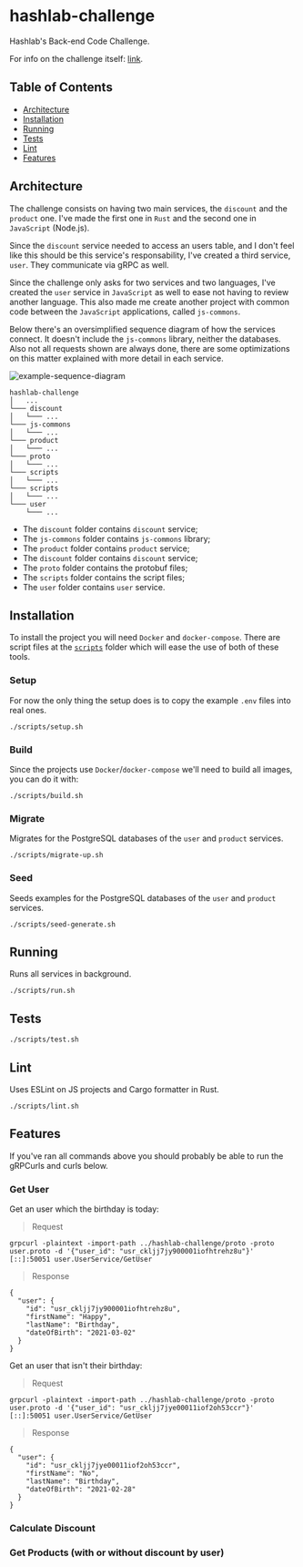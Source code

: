 # hashlab-challenge

Hashlab's Back-end Code Challenge.

For info on the challenge itself: [link](https://github.com/hashlab/hiring/blob/master/challenges/pt-br/back-challenge.md).

## Table of Contents

- [Architecture](#architecture)
- [Installation](#installation)
- [Running](#running)
- [Tests](#tests)
- [Lint](#lint)
- [Features](#features)

## Architecture

The challenge consists on having two main services, the `discount` and the `product` one. I've made the first one in `Rust` and the second one in `JavaScript` (Node.js).

Since the `discount` service needed to access an users table, and I don't feel like this should be this service's responsability, I've created a third service, `user`. They communicate via gRPC as well.

Since the challenge only asks for two services and two languages, I've created the `user` service in `JavaScript` as well to ease not having to review another language. This also made me create another project with common code between the `JavaScript` applications, called `js-commons`.

Below there's an oversimplified sequence diagram of how the services connect. It doesn't include the `js-commons` library, neither the databases. Also not all requests shown are always done, there are some optimizations on this matter explained with more detail in each service.

![example-sequence-diagram](https://user-images.githubusercontent.com/15306309/109600913-c297af00-7afc-11eb-8538-dcb52905f00f.png)

<!--- mermaid.js diagram: --->
<!--- obs: some slashes were put to escape the Github Markdown comments--->

<!--- sequenceDiagram --->
<!---     client->>+product: GET /product --->
<!---     product->>+discount: rpc GetDiscount --->
<!---     discount->>-user: rpc GetUser --->
<!---     user--\>>+discount: user --->
<!---     discount--\>>+product: percentage --->
<!---     product--\>>-client: products w/ discount --->

```
hashlab-challenge
│   ...
└─── discount
│   └─── ...
└─── js-commons
│   └─── ...
└─── product
│   └─── ...
└─── proto
│   └─── ...
└─── scripts
│   └─── ...
└─── scripts
│   └─── ...
└─── user
    └─── ...
```

- The `discount` folder contains `discount` service;
- The `js-commons` folder contains `js-commons` library;
- The `product` folder contains `product` service;
- The `discount` folder contains `discount` service;
- The `proto` folder contains the protobuf files;
- The `scripts` folder contains the script files;
- The `user` folder contains `user` service.

## Installation

To install the project you will need `Docker` and `docker-compose`. There are script files at the [`scripts`](https://github.com/otaviopace/hashlab-challenge/blob/master/scripts) folder which will ease the use of both of these tools.

### Setup

For now the only thing the setup does is to copy the example `.env` files into real ones.

```shell
./scripts/setup.sh
```

### Build

Since the projects use `Docker`/`docker-compose` we'll need to build all images, you can do it with:

```shell
./scripts/build.sh
```

### Migrate

Migrates for the PostgreSQL databases of the `user` and `product` services.

```shell
./scripts/migrate-up.sh
```

### Seed

Seeds examples for the PostgreSQL databases of the `user` and `product` services.

```shell
./scripts/seed-generate.sh
```

## Running

Runs all services in background.

```shell
./scripts/run.sh
```

## Tests

```shell
./scripts/test.sh
```

## Lint

Uses ESLint on JS projects and Cargo formatter in Rust.

```shell
./scripts/lint.sh
```

## Features

If you've ran all commands above you should probably be able to run the gRPCurls and curls below.

### Get User

Get an user which the birthday is today:

> Request
```shell
grpcurl -plaintext -import-path ../hashlab-challenge/proto -proto user.proto -d '{"user_id": "usr_ckljj7jy900001iofhtrehz8u"}' [::]:50051 user.UserService/GetUser
```

> Response
```shell
{
  "user": {
    "id": "usr_ckljj7jy900001iofhtrehz8u",
    "firstName": "Happy",
    "lastName": "Birthday",
    "dateOfBirth": "2021-03-02"
  }
}
```

Get an user that isn't their birthday:

> Request
```shell
grpcurl -plaintext -import-path ../hashlab-challenge/proto -proto user.proto -d '{"user_id": "usr_ckljj7jye00011iof2oh53ccr"}' [::]:50051 user.UserService/GetUser
```

> Response
```shell
{
  "user": {
    "id": "usr_ckljj7jye00011iof2oh53ccr",
    "firstName": "No",
    "lastName": "Birthday",
    "dateOfBirth": "2021-02-28"
  }
}
```

### Calculate Discount

### Get Products (with or without discount by user)

